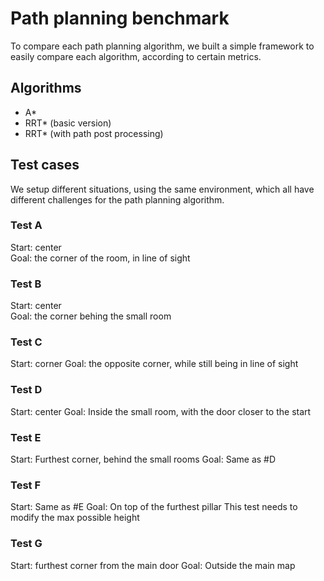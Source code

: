 Path planning benchmark
=======================

To compare each path planning algorithm, we built a simple framework to easily compare each algorithm,
according to certain metrics. 

## Algorithms
- A*
- RRT* (basic version)
- RRT* (with path post processing)

## Test cases

We setup different situations, using the same environment, which all have different challenges for the path planning algorithm.

### Test A
Start: center \
Goal: the corner of the room, in line of sight

### Test B
Start: center \
Goal: the corner behing the small room

### Test C
Start: corner
Goal: the opposite corner, while still being in line of sight

### Test D
Start: center
Goal: Inside the small room, with the door closer to the start

### Test E
Start: Furthest corner, behind the small rooms
Goal: Same as #D

### Test F
Start: Same as #E
Goal: On top of the furthest pillar
This test needs to modify the max possible height

### Test G
Start: furthest corner from the main door
Goal: Outside the main map